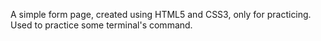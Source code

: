 A simple form page, created using HTML5 and CSS3, only for practicing.
Used to practice some terminal's command.
